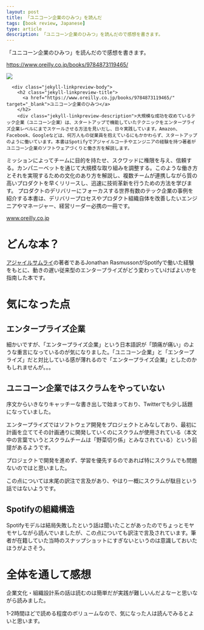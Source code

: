 ```yaml
---
layout: post
title: 「ユニコーン企業のひみつ」を読んだ
tags: [book review, Japanese]
type: article
description: 「ユニコーン企業のひみつ」を読んだので感想を書きます。
---
```


「ユニコーン企業のひみつ」を読んだので感想を書きます。

<!-- more -->

<div class="jekyll-linkpreview-wrapper">
  <p><a href="https://www.oreilly.co.jp/books/9784873119465/" target="_blank">https://www.oreilly.co.jp/books/9784873119465/</a></p>
  <div class="jekyll-linkpreview-wrapper-inner">
    <div class="jekyll-linkpreview-content">
      <div class="jekyll-linkpreview-image">
        <a href="https://www.oreilly.co.jp/books/9784873119465/" target="_blank">
          <img src="https://www.oreilly.co.jp/books/images/picture_large978-4-87311-946-5.jpeg" />
        </a>
      </div>

      <div class="jekyll-linkpreview-body">
        <h2 class="jekyll-linkpreview-title">
          <a href="https://www.oreilly.co.jp/books/9784873119465/" target="_blank">ユニコーン企業のひみつ</a>
        </h2>
        <div class="jekyll-linkpreview-description">大規模な成功を収めているテック企業（ユニコーン企業）は、スタートアップで機能していたテクニックをエンタープライズ企業レベルにまでスケールさせる方法を見いだし、日々実践しています。Amazon、Facebook、Googleなどは、何万人もの従業員を抱えているにもかかわらず、スタートアップのように働いています。本書はSpotifyでアジャイルコーチやエンジニアの経験を持つ著者がユニコーン企業のソフトウェアづくりと働き方を解説します。
ミッションによってチームに目的を持たせ、スクワッドに権限を与え、信頼する。カンパニーベットを通じて大規模な取り組みを調整する。このような働き方とそれを実現するための文化のあり方を解説し、複数チームが連携しながら質の高いプロダクトを早くリリースし、迅速に技術革新を行うための方法を学びます。
プロダクトのデリバリーにフォーカスする世界有数のテック企業の事例を紹介する本書は、デリバリープロセスやプロダクト組織自体を改善したいエンジニアやマネージャー、経営リーダー必携の一冊です。</div>
      </div>
    </div>
    <div class="jekyll-linkpreview-footer">
      <a href="www.oreilly.co.jp" target="_blank">www.oreilly.co.jp</a>
    </div>
  </div>
</div>

# どんな本？

[アジャイルサムライ](https://shop.ohmsha.co.jp/shopdetail/000000001901/)の著者であるJonathan RasmussonがSpotifyで働いた経験をもとに、動きの遅い従来型のエンタープライズがどう変わっていけばよいかを指南した本です。

# 気になった点

## エンタープライズ企業

細かいですが、「エンタープライズ企業」という日本語訳が「頭痛が痛い」のような重言になっているのが気になりました。「ユニコーン企業」と「エンタープライズ」だと対比している感が薄れるので「エンタープライズ企業」としたのかもしれませんが。。。

## ユニコーン企業ではスクラムをやっていない

序文からいきなりキャッチーな書き出しで始まっており、Twitterでも少し話題になっていました。

エンタープライズではソフトウェア開発をプロジェクトとみなしており、最初に計画を立ててその計画通りに開発していくのにスクラムが使用されている（本文中の言葉でいうとスクラムチームは「野菜切り係」とみなされている）という前提があるようです。

プロジェクトで開発を進めず、学習を優先するのであれば特にスクラムでも問題ないのではと思いました。

この点については末尾の訳注で言及があり、やはり一概にスクラムが駄目という話ではないようです。

## Spotifyの組織構造

Spotifyモデルは結局失敗したという話は聞いたことがあったのでちょっとモヤモヤしながら読んでいましたが、この点についても訳注で言及されています。筆者が在籍していた当時のスナップショットにすぎないというのは意識しておいたほうがよさそう。

# 全体を通して感想

企業文化・組織設計系の話は読むのは簡単だが実践が難しいんだよなーと思いながら読みました。

1-2時間ほどで読める程度のボリュームなので、気になった人は読んでみるとよいと思います。